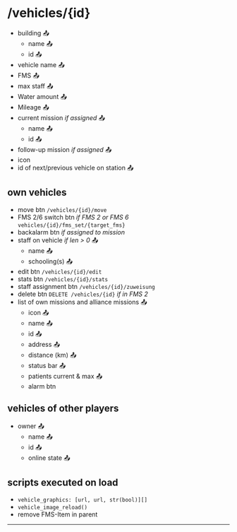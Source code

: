 <!--
progress-states:
📤: group exported
✅: Shown in new lightbox
-->

# /vehicles/{id}
* building 📤
    * name 📤
    * id 📤
* vehicle name 📤
* FMS 📤
* max staff 📤
* Water amount 📤
* Mileage 📤
* current mission *if assigned* 📤
    * name 📤
    * id 📤
* follow-up mission *if assigned* 📤
* icon
* id of next/previous vehicle on station 📤

## own vehicles
* move btn `/vehicles/{id}/move`
* FMS 2/6 switch btn *if FMS 2 or FMS 6* `vehicles/{id}/fms_set/{target_fms}`
* backalarm btn *if assigned to mission*
* staff on vehicle *if len > 0* 📤
    * name 📤
    * schooling(s) 📤
* edit btn `/vehicles/{id}/edit`
* stats btn `/vehicles/{id}/stats`
* staff assignment btn `/vehicles/{id}/zuweisung`
* delete btn `DELETE /vehicles/{id}` *if in FMS 2*
* list of own missions and alliance missions 📤
    * icon 📤
    * name 📤
    * id 📤
    * address 📤
    * distance (km) 📤
    * status bar 📤
    * patients current & max 📤
    * alarm btn

## vehicles of other players
* owner 📤
    * name 📤
    * id 📤
    * online state 📤

## scripts executed on load
* `vehicle_graphics: [url, url, str(bool)][]`
* `vehicle_image_reload()`
* remove FMS-Item in parent

---